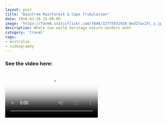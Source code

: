 ```yaml
---
layout: post
title: "Daintree Rainforest & Cape Tribulation"
date: 2018-03-26 15:00:00
image: 'https://farm8.staticflickr.com/7848/32775931928_6ed27ac2fc_z.jpg'
description: Where two world heritage nature wonders meet
category: 'travel'
tags:
- Australia
- videography
---
```


### See the video here:

<div class="embed-bg">
  <div class="video-embed">
    <script src="{{ "/assets/js/plyr.polyfilled.min.js" | prepend: site.baseurl }}"></script>
    <video id="player" controls playsineline poster="https://farm8.staticflickr.com/7834/46398695522_839116d47d_z.jpg">
  <source src="https://www.flickr.com/photos/162779846@N06/46398695522/play/hd/839116d47d/" type="video/mp4" size="1080">:
  <source src="https://www.flickr.com/photos/162779846@N06/46398695522/play/site/839116d47d/" type="video/mp4" size="360">:
  <!-- Fallback for browsers that don't support the <video> element -->
  HTML5 Video not available in your browser
  </video>
  <script>const player = new Plyr('#player', {controls: ['play-large', 'play', 'progress', 'settings', 'fullscreen'], settings: ['quality'], keyboard: { focused: true, global: true}}); window.player = player;</script>
  </div>
</div>
